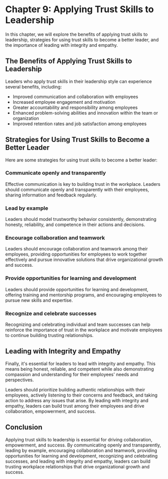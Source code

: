 Chapter 9: Applying Trust Skills to Leadership
==============================================

In this chapter, we will explore the benefits of applying trust skills to leadership, strategies for using trust skills to become a better leader, and the importance of leading with integrity and empathy.

The Benefits of Applying Trust Skills to Leadership
---------------------------------------------------

Leaders who apply trust skills in their leadership style can experience several benefits, including:

* Improved communication and collaboration with employees
* Increased employee engagement and motivation
* Greater accountability and responsibility among employees
* Enhanced problem-solving abilities and innovation within the team or organization
* Improved retention rates and job satisfaction among employees

Strategies for Using Trust Skills to Become a Better Leader
-----------------------------------------------------------

Here are some strategies for using trust skills to become a better leader:

### Communicate openly and transparently

Effective communication is key to building trust in the workplace. Leaders should communicate openly and transparently with their employees, sharing information and feedback regularly.

### Lead by example

Leaders should model trustworthy behavior consistently, demonstrating honesty, reliability, and competence in their actions and decisions.

### Encourage collaboration and teamwork

Leaders should encourage collaboration and teamwork among their employees, providing opportunities for employees to work together effectively and pursue innovative solutions that drive organizational growth and success.

### Provide opportunities for learning and development

Leaders should provide opportunities for learning and development, offering training and mentorship programs, and encouraging employees to pursue new skills and expertise.

### Recognize and celebrate successes

Recognizing and celebrating individual and team successes can help reinforce the importance of trust in the workplace and motivate employees to continue building trusting relationships.

Leading with Integrity and Empathy
----------------------------------

Finally, it's essential for leaders to lead with integrity and empathy. This means being honest, reliable, and competent while also demonstrating compassion and understanding for their employees' needs and perspectives.

Leaders should prioritize building authentic relationships with their employees, actively listening to their concerns and feedback, and taking action to address any issues that arise. By leading with integrity and empathy, leaders can build trust among their employees and drive collaboration, empowerment, and success.

Conclusion
----------

Applying trust skills to leadership is essential for driving collaboration, empowerment, and success. By communicating openly and transparently, leading by example, encouraging collaboration and teamwork, providing opportunities for learning and development, recognizing and celebrating successes, and leading with integrity and empathy, leaders can build trusting workplace relationships that drive organizational growth and success.
